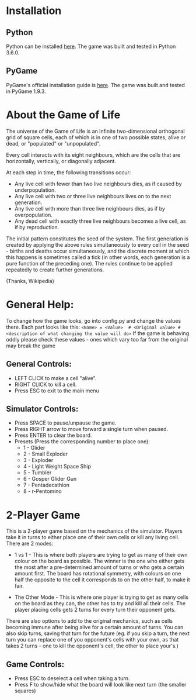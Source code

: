 # Installation
## Python
 Python can be installed [here](https://www.python.org/downloads/).
 The game was built and tested in Python 3.6.0.
## PyGame
 PyGame's official installation guide is [here](https://www.pygame.org/wiki/GettingStarted).
 The game was built and tested in PyGame 1.9.3.

# About the Game of Life

The universe of the Game of Life is an infinite two-dimensional orthogonal grid of square cells, each of which is in one of two possible states, alive or dead, or "populated" or "unpopulated".

Every cell interacts with its eight neighbours, which are the cells that are horizontally, vertically, or diagonally adjacent.

At each step in time, the following transitions occur:
- Any live cell with fewer than two live neighbours dies, as if caused by underpopulation.
- Any live cell with two or three live neighbours lives on to the next generation.
- Any live cell with more than three live neighbours dies, as if by overpopulation.
- Any dead cell with exactly three live neighbours becomes a live cell, as if by reproduction.

The initial pattern constitutes the seed of the system. The first generation is created by applying the above rules simultaneously to every cell in the seed - births and deaths occur simultaneously, and the discrete moment at which this happens is sometimes called a tick (in other words, each generation is a pure function of the preceding one). The rules continue to be applied repeatedly to create further generations.

(Thanks, Wikipedia)


# General Help:
To change how the game looks, go into config.py and change the values there.
Each part looks like this:
`<Name> = <Value>  # <Original value> # <description of what changing the value will do>`
If the game is behaving oddly please check these values - ones which vary too far from the original may break the game

## General Controls:
 - LEFT CLICK to make a cell "alive".
 - RIGHT CLICK to kill a cell.
 - Press ESC to exit to the main menu

## Simulator Controls:
 - Press SPACE to pause/unpause the game.
 - Press RIGHT arrow to move forward a single turn when paused.
 - Press ENTER to clear the board.
 - Presets (Press the corresponding number to place one):
   - 1 - Glider
   - 2 - Small Exploder
   - 3 - Exploder
   - 4 - Light Weight Space Ship
   - 5 - Tumbler
   - 6 - Gosper Glider Gun
   - 7 - Pentadecathlon
   - 8 - r-Pentomino

# 2-Player Game
This is a 2-player game based on the mechanics of the simulator. Players take it in turns to either place one of their own cells or kill any living cell.
There are 2 modes:
 - 1 vs 1 - This is where both players are trying to get as many of their own colour on the board as possible. The winner is the one who either gets the most after a pre-determined amount of turns or who gets a certain amount first. The board has rotational symmetry, with colours on one half the opposite to the cell it corresponds to on the other half, to make it fair.

- The Other Mode - This is where one player is trying to get as many cells on the board as they can, the other has to try and kill all their cells. The player placing cells gets 2 turns for every turn their opponent gets.

There are also options to add to the original mechanics, such as cells becoming immune after being alive for a certain amount of turns.
You can also skip turns, saving that turn for the future (eg. if you skip a turn, the next turn you can replace one of you opponent's cells with your own, as that takes 2 turns - one to kill the opponent's cell, the other to place your's.)
## Game Controls:
- Press ESC to deselect a cell when taking a turn.
- Press F to show/hide what the board will look like next turn (the smaller squares)
